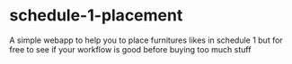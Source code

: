 # schedule-1-placement
 A simple webapp to help you to place furnitures likes in schedule 1 but for free to see if your workflow is good before buying too much stuff
